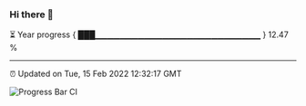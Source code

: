 ### Hi there 👋

⏳ Year progress { ███▁▁▁▁▁▁▁▁▁▁▁▁▁▁▁▁▁▁▁▁▁▁▁▁▁▁▁ } 12.47 %

---

⏰ Updated on Tue, 15 Feb 2022 12:32:17 GMT

![Progress Bar CI](https://github.com/ZhaoGui/ZhaoGui/workflows/Progress%20Bar%20CI/badge.svg)
